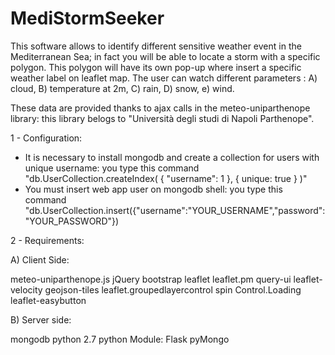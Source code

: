 # MediStormSeeker

This software allows to identify different sensitive weather event in the Mediterranean Sea; in fact you will be able to locate a storm with a specific polygon. This polygon will have its own pop-up where insert a specific weather label on leaflet map. 
The user can watch different parameters :
A) cloud,
B) temperature at 2m,
C) rain,
D) snow,
e) wind.

These data are provided thanks to ajax calls in the meteo-uniparthenope library: this library belogs to "Università degli studi di Napoli Parthenope".

1 - Configuration:

- It is necessary to install mongodb and create a collection for users with unique username:
you type this command "db.UserCollection.createIndex( { "username": 1 }, { unique: true } )"
- You must insert web app user on mongodb shell:
you type this command "db.UserCollection.insert({"username":"YOUR_USERNAME","password":"YOUR_PASSWORD"})

2 - Requirements:

A) Client Side:

meteo-uniparthenope.js
jQuery
bootstrap
leaflet
leaflet.pm
query-ui
leaflet-velocity
geojson-tiles
leaflet.groupedlayercontrol
spin
Control.Loading
leaflet-easybutton

B) Server side:

mongodb
python 2.7
python Module:
Flask
pyMongo
